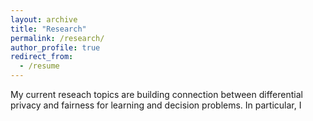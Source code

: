 ```yaml
---
layout: archive
title: "Research"
permalink: /research/
author_profile: true
redirect_from:
  - /resume
---
```


My current reseach topics are building connection between differential privacy and fairness for learning and decision problems. In particular, I 

